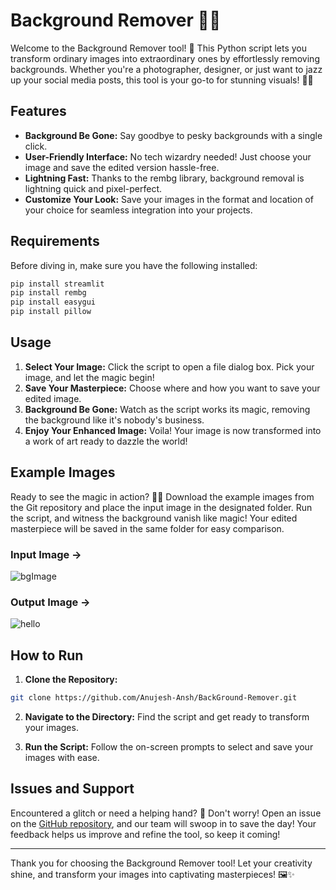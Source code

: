# Background Remover 💫📸

Welcome to the Background Remover tool! 🎉 This Python script lets you transform ordinary images into extraordinary ones by effortlessly removing backgrounds. Whether you're a photographer, designer, or just want to jazz up your social media posts, this tool is your go-to for stunning visuals! 🚀✨

## Features

- **Background Be Gone:** Say goodbye to pesky backgrounds with a single click.
- **User-Friendly Interface:** No tech wizardry needed! Just choose your image and save the edited version hassle-free.
- **Lightning Fast:** Thanks to the rembg library, background removal is lightning quick and pixel-perfect.
- **Customize Your Look:** Save your images in the format and location of your choice for seamless integration into your projects.

## Requirements

Before diving in, make sure you have the following installed:

```bash
pip install streamlit
pip install rembg
pip install easygui
pip install pillow
```

## Usage

1. **Select Your Image:** Click the script to open a file dialog box. Pick your image, and let the magic begin!
2. **Save Your Masterpiece:** Choose where and how you want to save your edited image.
3. **Background Be Gone:** Watch as the script works its magic, removing the background like it's nobody's business.
4. **Enjoy Your Enhanced Image:** Voila! Your image is now transformed into a work of art ready to dazzle the world!

## Example Images

Ready to see the magic in action? 🎩✨ Download the example images from the Git repository and place the input image in the designated folder. Run the script, and witness the background vanish like magic! Your edited masterpiece will be saved in the same folder for easy comparison.

### Input Image -> 
![bgImage](https://github.com/Anujesh-Ansh/BackGround-Remover/assets/110138469/9ac8ea59-c742-41c2-a3d5-7911c764432e)

### Output Image -> 
![hello](https://github.com/Anujesh-Ansh/BackGround-Remover/assets/110138469/6cff5bd6-fcab-42f6-8e39-cdd8ca9da371)
 

## How to Run

1. **Clone the Repository:**

```bash
git clone https://github.com/Anujesh-Ansh/BackGround-Remover.git
```

2. **Navigate to the Directory:** Find the script and get ready to transform your images.

3. **Run the Script:** Follow the on-screen prompts to select and save your images with ease.

## Issues and Support

Encountered a glitch or need a helping hand? 🤔 Don't worry! Open an issue on the [GitHub repository](https://github.com/Anujesh-Ansh/BackGround-Remover/issues), and our team will swoop in to save the day! Your feedback helps us improve and refine the tool, so keep it coming!

---

Thank you for choosing the Background Remover tool! Let your creativity shine, and transform your images into captivating masterpieces! 🖼️✨
